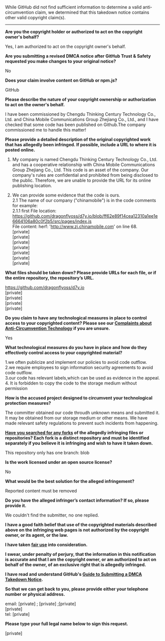 While GitHub did not find sufficient information to determine a valid anti-circumvention claim, we determined that this takedown notice contains other valid copyright claim(s).

---

**Are you the copyright holder or authorized to act on the copyright owner's behalf?**

Yes, I am authorized to act on the copyright owner's behalf.

**Are you submitting a revised DMCA notice after GitHub Trust & Safety requested you make changes to your original notice?**

No

**Does your claim involve content on GitHub or npm.js?**

GitHub

**Please describe the nature of your copyright ownership or authorization to act on the owner's behalf.**

I have been commissioned by Chengdu Thinking Century Technology Co., Ltd. and China Mobile Communications Group Zhejiang Co., Ltd., and I have checked that some code has been published on Github.The company commissioned me to handle this matter!

**Please provide a detailed description of the original copyrighted work that has allegedly been infringed. If possible, include a URL to where it is posted online.**

1. My company is named Chengdu Thinking Century Technology Co., Ltd. and has a cooperative relationship with China Mobile Communications Group Zhejiang Co., Ltd. This code is an asset of the company. Our company's rules are confidential and prohibited from being disclosed to the public. Therefore, we are unable to provide the URL for its online publishing location.

2. We can provide some evidence that the code is ours.  
2.1 The name of our company ("chinamobile") is in the code comments for example:  
2.1.1 first File location: https://github.com/dragonflyoss/d7y.io/blob/ff62e89f14cea12310a1ee1e6664106a80c0f2b5/src/pages/index.js  
File content: herf: 'http://www.zj.chinamobile.com' on line 68.  
[private]  
[private]  
[private]  
[private]  
[private]  
[private]  
[private]  

**What files should be taken down? Please provide URLs for each file, or if the entire repository, the repository’s URL.**

https://github.com/dragonflyoss/d7y.io  
[private]  
[private]  
[private]  
[private]  

**Do you claim to have any technological measures in place to control access to your copyrighted content? Please see our <a href="https://docs.github.com/articles/guide-to-submitting-a-dmca-takedown-notice#complaints-about-anti-circumvention-technology">Complaints about Anti-Circumvention Technology</a> if you are unsure.**

Yes

**What technological measures do you have in place and how do they effectively control access to your copyrighted material?**

1.we often publicize and implement our policies to avoid code outflow.  
2.we require employees to sign information security agreements to avoid code outflow.  
3.our code has relevant labels,which can be used as evidence in the appeal.  
4. It is forbidden to copy the code to the storage medium without permission

**How is the accused project designed to circumvent your technological protection measures?**

The committer obtained our code throudh unknown means and submitted it. It may be obtained from our storage medium or other means. We have made relevant safety regulations to prevent such incidents from happening.

**<a href="https://docs.github.com/articles/dmca-takedown-policy#b-what-about-forks-or-whats-a-fork">Have you searched for any forks</a> of the allegedly infringing files or repositories? Each fork is a distinct repository and must be identified separately if you believe it is infringing and wish to have it taken down.**

This repository only has one branch: blob

**Is the work licensed under an open source license?**

No

**What would be the best solution for the alleged infringement?**

Reported content must be removed

**Do you have the alleged infringer’s contact information? If so, please provide it.**

We couldn't find the submitter, no one replied.

**I have a good faith belief that use of the copyrighted materials described above on the infringing web pages is not authorized by the copyright owner, or its agent, or the law.**

**I have taken <a href="https://www.lumendatabase.org/topics/22">fair use</a> into consideration.**

**I swear, under penalty of perjury, that the information in this notification is accurate and that I am the copyright owner, or am authorized to act on behalf of the owner, of an exclusive right that is allegedly infringed.**

**I have read and understand GitHub's <a href="https://docs.github.com/articles/guide-to-submitting-a-dmca-takedown-notice/">Guide to Submitting a DMCA Takedown Notice</a>.**

**So that we can get back to you, please provide either your telephone number or physical address.**

email: [private] ; [private] ;[private]  
[private]  
tel: [private]

**Please type your full legal name below to sign this request.**

[private]
